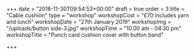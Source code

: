 +++
date = "2018-11-30T09:54:53+00:00"
draft = true
order = 3
title = "Cable cushion"
type = "workshop"
workshopCost = "£70 includes yarn and lunch"
workshopDate = "27th January 2019"
workshopImg = "/uploads/button side-3.jpg"
workshopTime = "10.00 am - 04.30 pm"
workshopTitle = "Punch card cushion cover with button band"

+++
